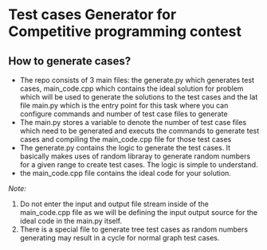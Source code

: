 # Test cases Generator for Competitive programming contest

## How to generate cases?
 - The repo consists of 3 main files: the generate.py which generates test cases, main_code.cpp which contains the ideal solution for problem which will be used to generate the solutions to the test cases and the lat file main.py which is the entry point for this task where you can configure commands and number of test case files to generate
 - The main.py stores  a variable to denote the number of test case files which need to be generated and executs the commands to generate test cases and compiling the main_code.cpp file for those test cases
 - The generate.py contains the logic to generate the test cases. It basically makes uses of random libraray to generate random numbers for a given range to create test cases. The logic is simple to understand.
 - the main_code.cpp file contains the ideal code for your solution.

 _Note:_
 1. Do not enter the input and output file stream inside of the main_code.cpp file as we will be defining the input output source for the ideal code in the main.py itself.
 2. There is a special file to generate tree test cases as random numbers generating may result in a cycle for normal graph test cases.